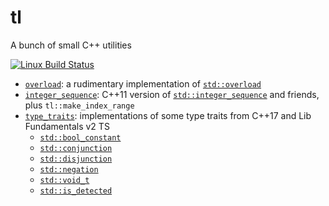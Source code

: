 # tl
A bunch of small C++ utilities

[![Linux Build Status](https://travis-ci.org/TartanLlama/tl.png?branch=master)](https://travis-ci.org/TartanLlama/tl)

- [`overload`](https://github.com/TartanLlama/tl/blob/master/include/tl/overload.hpp): a rudimentary implementation of [`std::overload`](http://open-std.org/JTC1/SC22/WG21/docs/papers/2016/p0051r2.pdf)
- [`integer_sequence`](https://github.com/TartanLlama/tl/blob/master/include/tl/integer_sequence.hpp): C++11 version of [`std::integer_sequence`](http://en.cppreference.com/w/cpp/utility/integer_sequence) and friends, plus `tl::make_index_range`
- [`type_traits`](https://github.com/TartanLlama/tl/blob/master/include/tl/type_traits.hpp): implementations of some type traits from C++17 and Lib Fundamentals v2 TS
  - [`std::bool_constant`](http://en.cppreference.com/w/cpp/types/integral_constant)
  - [`std::conjunction`](http://en.cppreference.com/w/cpp/types/conjunction)
  - [`std::disjunction`](http://en.cppreference.com/w/cpp/types/disjunction)
  - [`std::negation`](http://en.cppreference.com/w/cpp/types/negation)
  - [`std::void_t`](http://en.cppreference.com/w/cpp/types/void_t)
  - [`std::is_detected`](http://en.cppreference.com/w/cpp/experimental/is_detected)
